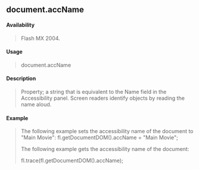 ## document.accName

#### Availability

> Flash MX 2004.

#### Usage

> document.accName

#### Description

> Property; a string that is equivalent to the Name field in the Accessibility panel. Screen readers identify objects by reading the name aloud.

#### Example

> The following example sets the accessibility name of the document to "Main Movie": fl.getDocumentDOM().accName = "Main Movie";
>
> The following example gets the accessibility name of the document:
>
> fl.trace(fl.getDocumentDOM().accName);
